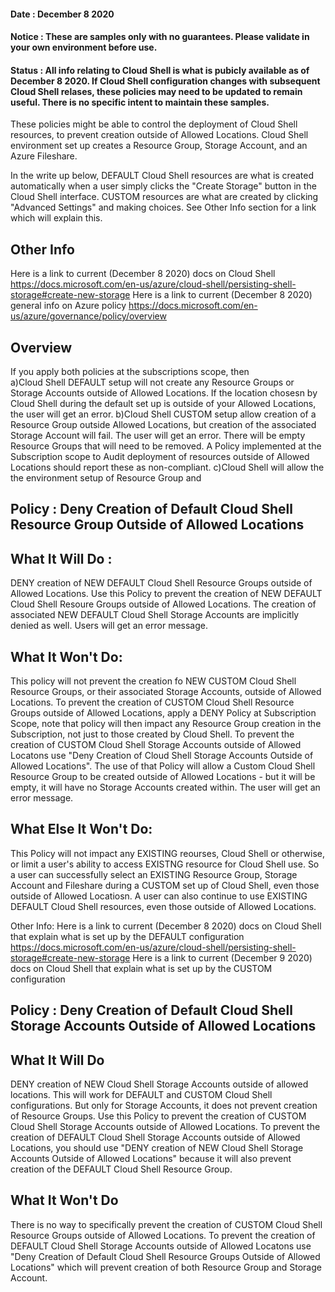 #### Date : December 8 2020 ####
#### Notice : These are samples only with no guarantees. Please validate in your own environment before use. ####
#### Status : All info relating to Cloud Shell is what is pubicly available as of December 8 2020. If Cloud Shell configuration changes with subsequent Cloud Shell relases, these policies may need to be updated to remain useful. There is no specific intent to maintain these samples. ####

These policies might be able to control the deployment of Cloud Shell resources, to prevent creation outside of Allowed Locations. 
Cloud Shell environment set up creates a Resource Group, Storage Account, and an Azure Fileshare. 

In the write up below, DEFAULT Cloud Shell resources are what is created automatically when a user simply clicks the "Create Storage" button in the Cloud Shell interface. CUSTOM resources are what are created by clicking "Advanced Settings" and making choices. See Other Info section for a link which will explain this.

Other Info
-----------
Here is a link to current (December 8 2020) docs on Cloud Shell  https://docs.microsoft.com/en-us/azure/cloud-shell/persisting-shell-storage#create-new-storage 
Here is a link to current (December 8 2020) general info on Azure policy https://docs.microsoft.com/en-us/azure/governance/policy/overview

Overview
---------
If you apply both policies at the subscriptions scope, then   
a)Cloud Shell DEFAULT setup will not create any  Resource Groups or Storage Accounts outside of Allowed Locations. If the location chosesn by Cloud Shell during the default set up is outside of your Allowed Locations, the user will get an error.
b)Cloud Shell CUSTOM setup allow creation of a Resource Group outside Allowed Locations, but creation of the associated Storage Account will fail. The user will get an error. There will be empty Resource Groups that will need to be removed. A Policy implemented at the Subscription scope to Audit deployment of resources outside of Allowed Locations should report these as non-compliant.
c)Cloud Shell will allow the the environment setup of Resource Group and 


Policy : Deny Creation of Default Cloud Shell Resource Group Outside of Allowed Locations
------------------------------------------------------------------------------------------

What It Will Do :
----------------
DENY creation of NEW DEFAULT Cloud Shell Resource Groups outside of Allowed Locations. 
Use this Policy to prevent the creation of NEW DEFAULT Cloud Shell Resoure Groups outside of Allowed Locations. 
The creation of associated NEW DEFAULT Cloud Shell Storage Accounts are implicitly denied as well.
Users will get an error message.

What It Won't Do:
-----------------
This policy will not prevent the creation fo NEW CUSTOM Cloud Shell Resource Groups, or their associated Storage Accounts, outside of Allowed Locations. 
To prevent the creation of CUSTOM Cloud Shell Resource Groups outside of Allowed Locations, apply a DENY Policy at Subscription Scope, note that policy will then impact any Resource Group creation in the Subscription, not just to those created by Cloud Shell.
To prevent the creation of CUSTOM Cloud Shell Storage Accounts outside of Allowed Locatons use "Deny Creation of  Cloud Shell Storage Accounts Outside of Allowed Locations". The use of that Policy will allow a Custom Cloud Shell Resource Group to be created outside of Allowed Locations - but it will be empty, it will have no Storage Accounts created within. The user will get an error message.

What Else It Won't Do:
----------------------
This Policy will not impact any EXISTING reourses, Cloud Shell or otherwise,  or limit a user's ability to access EXISTNG resource for Cloud Shell use.
So a user can successfully select an EXISTING Resource Group, Storage Account and Fileshare during a CUSTOM set up of Cloud Shell, even those outside of Allowed Locatiosn. A user can also continue to use EXISTING DEFAULT Cloud Shell resources, even those outside of Allowed Locations.


Other Info:
Here is a link to current (December 8 2020) docs on Cloud Shell that explain what is set up by the DEFAULT configuration https://docs.microsoft.com/en-us/azure/cloud-shell/persisting-shell-storage#create-new-storage 
Here is a link to current (December 9 2020) docs on Cloud Shell that explain what is set up by the CUSTOM configuration 

Policy : Deny Creation of Default Cloud Shell Storage Accounts Outside of Allowed Locations
-------------------------------------------------------------------------------------------

What It Will Do
---------------
DENY creation of NEW Cloud Shell Storage Accounts  outside of allowed locations. This will work for DEFAULT and CUSTOM Cloud Shell configurations. But only for Storage Accounts, it does not prevent creation of Resource Groups.
Use this Policy to prevent the creation of CUSTOM Cloud Shell Storage Accounts  outside of Allowed Locations. 
To prevent the creation of DEFAULT Cloud Shell Storage Accounts outside of Allowed Locations, you should use "DENY creation of NEW Cloud Shell Storage Accounts Outside of Allowed Locations" because it will also prevent creation of the DEFAULT Cloud Shell Resource Group.

What It Won't Do
-----------------
There is no way to specifically prevent the creation of CUSTOM Cloud Shell Resource Groups outside of Allowed Locations. 
To prevent the creation of DEFAULT Cloud Shell Storage Accounts outside of Allowed Locatons use "Deny Creation of Default Cloud Shell  Resource Groups  Outside of Allowed Locations" which will prevent creation of both Resource Group and Storage Account.

